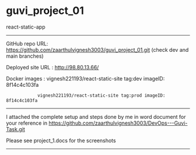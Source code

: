 # guvi_project_01
react-static-app
**********************************************************************************************************

GitHub repo URL: https://github.com/zaarthulvignesh3003/guvi_project_01.git    (check dev and main branches)

Deployed site URL : http://98.80.13.66/

Docker images : vignesh221193/react-static-site tag:dev imageID: 8f14c4c103fa

                vignesh221193/react-static-site tag:prod imageID: 8f14c4c103fa


*********************************************************************************************************

I attached the complete setup and steps done by me in word document for your reference in https://github.com/zaarthulvignesh3003/DevOps---Guvi-Task.git

Please see project_1.docs for the screenshots

************************************************************************************************************
